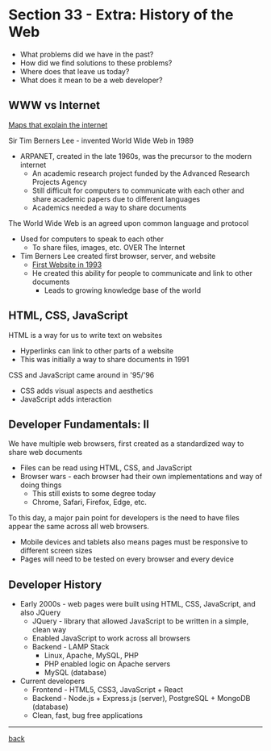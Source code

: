 # Section 33 - Extra: History of the Web

- What problems did we have in the past?
- How did we find solutions to these problems?
- Where does that leave us today?
- What does it mean to be a web developer?

## WWW vs Internet

[Maps that explain the internet](https://www.vox.com/a/internet-maps)

Sir Tim Berners Lee - invented World Wide Web in 1989

- ARPANET, created in the late 1960s, was the precursor to the modern internet
  - An academic research project funded by the Advanced Research Projects Agency
  - Still difficult for computers to communicate with each other and share academic papers due to different languages
  - Academics needed a way to share documents

The World Wide Web is an agreed upon common language and protocol

- Used for computers to speak to each other
  - To share files, images, etc. OVER The Internet
- Tim Berners Lee created first browser, server, and website
  - [First Website in 1993](http://info.cern.ch/hypertext/WWW/TheProject.html)
  - He created this ability for people to communicate and link to other documents
    - Leads to growing knowledge base of the world

## HTML, CSS, JavaScript

HTML is a way for us to write text on websites

- Hyperlinks can link to other parts of a website
- This was initially a way to share documents in 1991

CSS and JavaScript came around in '95/'96

- CSS adds visual aspects and aesthetics
- JavaScript adds interaction

## Developer Fundamentals: II

We have multiple web browsers, first created as a standardized way to share web documents

- Files can be read using HTML, CSS, and JavaScript
- Browser wars - each browser had their own implementations and way of doing things
  - This still exists to some degree today
  - Chrome, Safari, Firefox, Edge, etc.

To this day, a major pain point for developers is the need to have files appear the same across all web browsers.

- Mobile devices and tablets also means pages must be responsive to different screen sizes
- Pages will need to be tested on every browser and every device

## Developer History

- Early 2000s - web pages were built using HTML, CSS, JavaScript, and also JQuery
  - JQuery - library that allowed JavaScript to be written in a simple, clean way
  - Enabled JavaScript to work across all browsers
  - Backend - LAMP Stack
    - Linux, Apache, MySQL, PHP
    - PHP enabled logic on Apache servers
    - MySQL (database)
- Current developers
  - Frontend - HTML5, CSS3, JavaScript + React
  - Backend - Node.js + Express.js (server), PostgreSQL + MongoDB (database)
  - Clean, fast, bug free applications

- - -

[back](../README.md)
